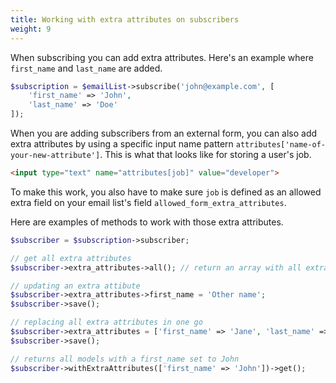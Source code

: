```yaml
---
title: Working with extra attributes on subscribers
weight: 9
---
```


When subscribing you can add extra attributes. Here's an example where `first_name` and `last_name` are added.

```php
$subscription = $emailList->subscribe('john@example.com', [
    'first_name' => 'John',
    'last_name' => 'Doe'
]);
```

When you are adding subscribers from an external form, you can also add extra attributes by using a specific input name pattern `attributes['name-of-your-new-attribute']`. This is what that looks like for storing a user's job.

```html
<input type="text" name="attributes[job]" value="developer">
```

To make this work, you also have to make sure `job` is defined as an allowed extra field on your email list's field `allowed_form_extra_attributes`.

Here are examples of methods to work with those extra attributes.

```php
$subscriber = $subscription->subscriber;

// get all extra attributes
$subscriber->extra_attributes->all(); // return an array with all extra attributes;

// updating an extra attibute
$subscriber->extra_attributes->first_name = 'Other name';
$subscriber->save();

// replacing all extra attributes in one go
$subscriber->extra_attributes = ['first_name' => 'Jane', 'last_name' => 'Dane'];
$subscriber->save();

// returns all models with a first_name set to John
$subscriber->withExtraAttributes(['first_name' => 'John'])->get();
```
